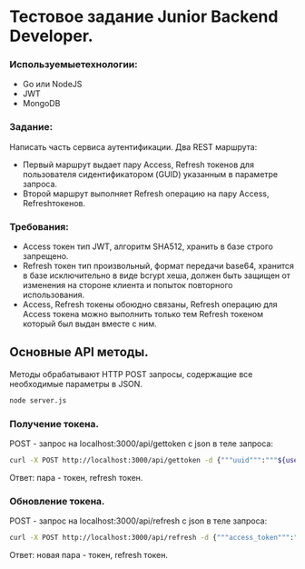 # Тестовое задание Junior Backend Developer.

### Используемыетехнологии:

* Go или NodeJS
* JWT
* MongoDB

### Задание:

Написать часть сервиса аутентификации.
Два REST маршрута:

* Первый маршрут выдает пару Access, Refresh токенов для пользователя сидентификатором (GUID) указанным в параметре запроса.
* Второй маршрут выполняет Refresh операцию на пару Access, Refreshтокенов.

### Требования:

* Access токен тип JWT, алгоритм SHA512, хранить в базе строго запрещено.
* Refresh токен тип произвольный, формат передачи base64, хранится в базе исключительно в виде bcrypt хеша, должен быть защищен от изменения на стороне клиента и попыток повторного использования.
* Access, Refresh токены обоюдно связаны, Refresh операцию для Access токена можно выполнить только тем Refresh токеном который был выдан вместе с ним.

## Основные API методы.

Методы обрабатывают HTTP POST запросы, содержащие все необходимые параметры в JSON.

```bash
node server.js
```

### Получение токена.

POST - запрос на localhost:3000/api/gettoken с json в теле запроса:

```bash
curl -X POST http://localhost:3000/api/gettoken -d {"""uuid""":"""${userId}"""}
```

Ответ: пара - токен, refresh токен.

### Обновление токена.

POST - запрос на localhost:3000/api/refresh с json в теле запроса:

```bash
curl -X POST http://localhost:3000/api/refresh -d {"""access_token""":"""${accessToken}""", """refresh_token""":"""${refreshToken}"""}
```

Ответ: новая пара - токен, refresh токен.
